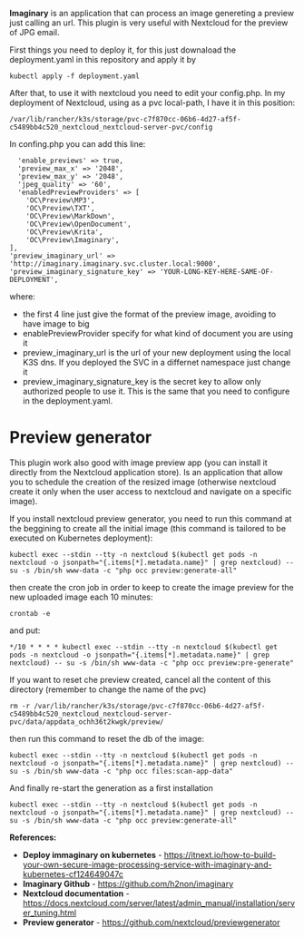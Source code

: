 **Imaginary** is an application that can process an image genereting a preview just calling an url. This plugin is very useful with Nextcloud for the preview of JPG email.

First things you need to deploy it, for this just downaload the deployment.yaml in this repository and apply it by

```
kubectl apply -f deployment.yaml
```

After that, to use it with nextcloud you need to edit your config.php. In my deployment of Nextcloud, using as a pvc local-path, I have it in this position:
```
/var/lib/rancher/k3s/storage/pvc-c7f870cc-06b6-4d27-af5f-c5489bb4c520_nextcloud_nextcloud-server-pvc/config
```

In confing.php you can add this line:
```
  'enable_previews' => true,
  'preview_max_x' => '2048',
  'preview_max_y' => '2048',
  'jpeg_quality' => '60',
  'enabledPreviewProviders' => [
    'OC\Preview\MP3',
    'OC\Preview\TXT',
    'OC\Preview\MarkDown',
    'OC\Preview\OpenDocument',
    'OC\Preview\Krita',
    'OC\Preview\Imaginary',
],
'preview_imaginary_url' => 'http://imaginary.imaginary.svc.cluster.local:9000',
'preview_imaginary_signature_key' => 'YOUR-LONG-KEY-HERE-SAME-OF-DEPLOYMENT',
```

where:
* the first 4 line just give the format of the preview image, avoiding to have image to big
* enablePreviewProvider specify for what kind of document you are using it
* preview_imaginary_url is the url of your new deployment using the local K3S dns. If you deployed the SVC in a differnet namespace just change it
* preview_imaginary_signature_key is the secret key to allow only authorized people to use it. This is the same that you need to configure in the deployment.yaml.


# Preview generator
This plugin work also good with image preview app (you can install it directly from the Nextcloud application store). Is an application that allow you to schedule the creation of the resized image (otherwise nextcloud create it only when the user access to nextcloud and navigate on a specific image).

If you install nextcloud preview generator, you need to run this command at the beggining to create all the initial image (this command is tailored to be executed on Kubernetes deployment):
```
kubectl exec --stdin --tty -n nextcloud $(kubectl get pods -n nextcloud -o jsonpath="{.items[*].metadata.name}" | grep nextcloud) -- su -s /bin/sh www-data -c "php occ preview:generate-all"
```

then create the cron job in order to keep to create the image preview for the new uploaded image each 10 minutes:

```
crontab -e
```

and put:
```
*/10 * * * * kubectl exec --stdin --tty -n nextcloud $(kubectl get pods -n nextcloud -o jsonpath="{.items[*].metadata.name}" | grep nextcloud) -- su -s /bin/sh www-data -c "php occ preview:pre-generate"
```

If you want to reset che preview created, cancel all the content of this directory (remember to change the name of the pvc)

```
rm -r /var/lib/rancher/k3s/storage/pvc-c7f870cc-06b6-4d27-af5f-c5489bb4c520_nextcloud_nextcloud-server-pvc/data/appdata_ochh36t2kwgk/preview/
```

then run this command to reset the db of the image:

```
kubectl exec --stdin --tty -n nextcloud $(kubectl get pods -n nextcloud -o jsonpath="{.items[*].metadata.name}" | grep nextcloud) -- su -s /bin/sh www-data -c "php occ files:scan-app-data"
```

And finally re-start the generation as a first installation

```
kubectl exec --stdin --tty -n nextcloud $(kubectl get pods -n nextcloud -o jsonpath="{.items[*].metadata.name}" | grep nextcloud) -- su -s /bin/sh www-data -c "php occ preview:generate-all"
```


**References:**
* **Deploy immaginary on kubernetes** - https://itnext.io/how-to-build-your-own-secure-image-processing-service-with-imaginary-and-kubernetes-cf124649047c
* **Imaginary Github** - https://github.com/h2non/imaginary
* **Nextcloud documentation** - https://docs.nextcloud.com/server/latest/admin_manual/installation/server_tuning.html
* **Preview generator** - https://github.com/nextcloud/previewgenerator
